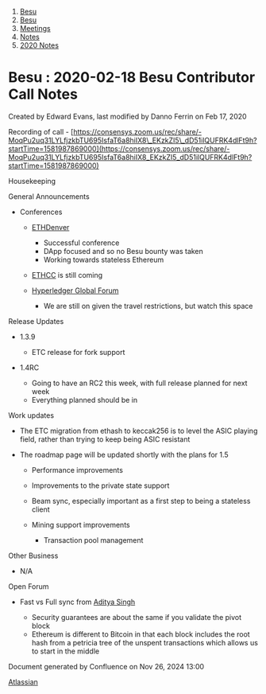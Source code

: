 1. [Besu](index.html)
2. [Besu](Besu_22151173.html)
3. [Meetings](Meetings_22153838.html)
4. [Notes](Notes_22153888.html)
5. [2020 Notes](2020-Notes_22154209.html)

# Besu : 2020-02-18 Besu Contributor Call Notes

Created by Edward Evans, last modified by Danno Ferrin on Feb 17, 2020

Recording of call - [https://consensys.zoom.us/rec/share/-MoqPu2uq31LYLfjzkbTU695IsfaT6a8hiIX8\_EKzkZI5\_dD51ilQUFRK4dlFt9h?startTime=1581987869000](https://consensys.zoom.us/rec/share/-MoqPu2uq31LYLfjzkbTU695IsfaT6a8hiIX8_EKzkZI5_dD51ilQUFRK4dlFt9h?startTime=1581987869000)

Housekeeping

General Announcements

- Conferences
  
  - [ETHDenver](https://www.ethdenver.com/)
    
    - Successful conference
    - DApp focused and so no Besu bounty was taken
    - Working towards stateless Ethereum
  - [ETHCC](https://ethcc.io/) is still coming
  - [Hyperledger Global Forum](https://www.hyperledger.org/event/hyperledger-global-forum-2020)
    
    - We are still on given the travel restrictions, but watch this space

Release Updates

- 1.3.9
  
  - ETC release for fork support
- 1.4RC
  
  - Going to have an RC2 this week, with full release planned for next week
  - Everything planned should be in

Work updates

- The ETC migration from ethash to keccak256 is to level the ASIC playing field, rather than trying to keep being ASIC resistant
- The roadmap page will be updated shortly with the plans for 1.5
  
  - Performance improvements
  - Improvements to the private state support
  - Beam sync, especially important as a first step to being a stateless client
  - Mining support improvements
    
    - Transaction pool management

Other Business

- N/A

Open Forum

- Fast vs Full sync from [Aditya Singh](https://lf-hyperledger.atlassian.net/wiki/people/557058:98f1b638-6c48-4c47-9801-ef016b4d7ee5?ref=confluence)
  
  - Security guarantees are about the same if you validate the pivot block
  - Ethereum is different to Bitcoin in that each block includes the root hash from a petricia tree of the unspent transactions which allows us to start in the middle

Document generated by Confluence on Nov 26, 2024 13:00

[Atlassian](http://www.atlassian.com/)
